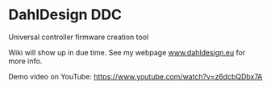 # DahlDesign DDC

Universal controller firmware creation tool

Wiki will show up in due time. See my webpage www.dahldesign.eu for more info.

Demo video on YouTube: https://www.youtube.com/watch?v=z6dcbQDbx7A 
